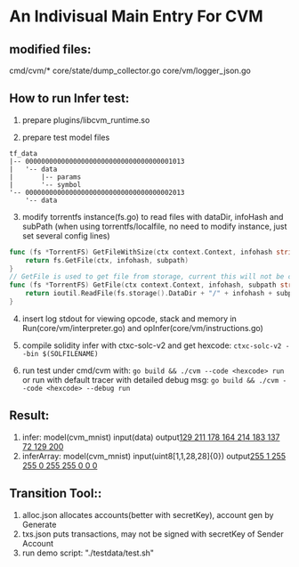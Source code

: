 # An Indivisual Main Entry For CVM

## modified files:
cmd/cvm/*
core/state/dump_collector.go
core/vm/logger_json.go


## How to run Infer test:
1. prepare plugins/libcvm_runtime.so

2. prepare test model files
```
tf_data
|-- 0000000000000000000000000000000000001013
|   '-- data
|       |-- params
|       '-- symbol
'-- 0000000000000000000000000000000000002013
    '-- data
```

3. modify torrentfs instance(fs.go) to read files with dataDir, infoHash and subPath (when using torrentfs/localfile, no need to modify instance, just set several config lines)
``` go
func (fs *TorrentFS) GetFileWithSize(ctx context.Context, infohash string, rawSize uint64, subpath string) ([]byte, error) {
    return fs.GetFile(ctx, infohash, subpath)
}
// GetFile is used to get file from storage, current this will not be call after available passed
func (fs *TorrentFS) GetFile(ctx context.Context, infohash, subpath string) ([]byte, error) {
    return ioutil.ReadFile(fs.storage().DataDir + "/" + infohash + subpath)
}
```

4. insert log stdout for viewing opcode, stack and memory in Run(core/vm/interpreter.go) and opInfer(core/vm/instructions.go)

5. compile solidity infer with ctxc-solc-v2 and get hexcode:
`ctxc-solc-v2 --bin $(SOLFILENAME)`

6. run test under cmd/cvm with:
`go build && ./cvm --code <hexcode> run`
or run with default tracer with detailed debug msg:
`go build && ./cvm --code <hexcode> --debug run`


## Result:
1. infer: model(cvm_mnist) input(data) output[129 211 178 164 214 183 137 72 129 200](Complement)
2. inferArray: model(cvm_mnist) input(uint8[1,1,28,28]{0}) output[255 1 255 255 0 255 255 0 0 0](Complement)

## Transition Tool::
1. alloc.json allocates accounts(better with secretKey), account gen by Generate
2. txs.json puts transactions, may not be signed with secretKey of Sender Account
3. run demo script: "./testdata/test.sh"

